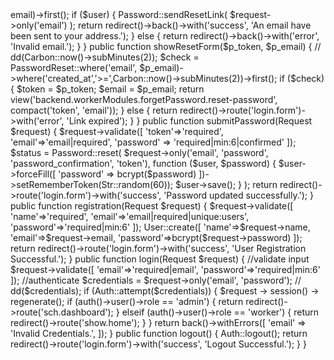 <?php

namespace App\Http\Controllers\backend;

use App\Http\Controllers\Controller;
use App\Mail\ResetPassword;
use App\Models\PasswordReset;
use App\Models\User;
use App\Models\Worker;
use Carbon\Carbon;
use Illuminate\Http\Request;
use Illuminate\Support\Facades\Auth;
use Illuminate\Support\Facades\Hash;
use Illuminate\Support\Facades\Mail;
use Illuminate\Support\Facades\Password;
use Illuminate\Support\Str;

class UserController extends Controller
{
    public function showLoginForm()
    {
        return view('backend.modules.login.login');
    }
    public function showRegistrationForm()
    {
        return view('backend.modules.registration.registration');
    }
    public function forgetPasswordForm()
    {
        return view('backend.workerModules.forgetPassword.forget-password');
    }


    public function forgetFormSubmit(Request $request)
    {
        $user = User::where('email', $request->email)->first();
        if ($user) {
            Password::sendResetLink(
                $request->only('email')
            );
            return redirect()->back()->with('success', 'An email have been sent to your address.');
        } else {
            return redirect()->back()->with('error', 'Invalid email.');
        }
    }

    public function showResetForm($p_token, $p_email)
    {
        // dd(Carbon::now()->subMinutes(2));
        $check = PasswordReset::where('email', $p_email)->where('created_at','>=',Carbon::now()->subMinutes(2))->first();
        if ($check) {
            $token = $p_token;
            $email = $p_email;
            return view('backend.workerModules.forgetPassword.reset-password', compact('token', 'email'));
        } else {
            return redirect()->route('login.form')->with('error', 'Link expired');
        }
    }

    public function submitPassword(Request $request)
    {
        $request->validate([
            'token'=>'required',
            'email'=>'email|required',
            'password' => 'required|min:6|confirmed'
        ]);

        $status = Password::reset(
            $request->only('email', 'password', 'password_confirmation', 'token'),
            function ($user, $password) {
                $user->forceFill([
                    'password' => bcrypt($password)
                ])->setRememberToken(Str::random(60));
                $user->save();
            }
        );
        return redirect()->route('login.form')->with('success', 'Password updated successfully.');
    }

    public function registration(Request $request)
    {
        $request->validate([
            'name'=>'required',
            'email'=>'email|required|unique:users',
            'password'=>'required|min:6'

        ]);

        User::create([
            'name'=>$request->name,
            'email'=>$request->email,
            'password'=>bcrypt($request->password)
        ]);
        return redirect()->route('login.form')->with('success', 'User Registration Successful.');
    }

    public function login(Request $request)
    {
        //validate input
        $request->validate([
            'email'=>'required|email',
            'password'=>'required|min:6'
        ]);

        //authenticate
        $credentials = $request->only('email', 'password');
        // dd($credentials);
        if (Auth::attempt($credentials)) {
            $request -> session() -> regenerate();

            if (auth()->user()->role == 'admin') {
                return redirect()->route('sch.dashboard');
            } elseif (auth()->user()->role == 'worker') {
                return redirect()->route('show.home');
            }
        }
        return back()->withErrors([
            'email' => 'Invalid Credentials.',
        ]);
    }
    public function logout()
    {
        Auth::logout();

        return redirect()->route('login.form')->with('success', 'Logout Successful.');
    }
}
